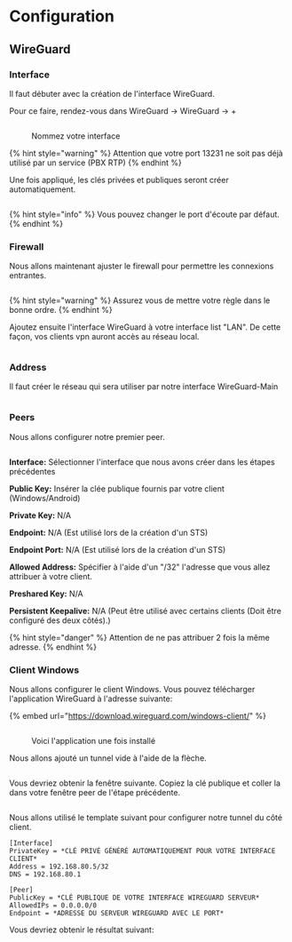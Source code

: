 # Configuration

## WireGuard

### Interface

Il faut débuter avec la création de l'interface WireGuard.&#x20;

Pour ce faire, rendez-vous dans WireGuard -> WireGuard -> +

<figure><img src="../.gitbook/assets/image (52).png" alt=""><figcaption><p>Nommez votre interface</p></figcaption></figure>

{% hint style="warning" %}
Attention que votre port 13231 ne soit pas déjà utilisé par un service (PBX RTP)
{% endhint %}

Une fois appliqué, les clés privées et publiques seront créer automatiquement.

<figure><img src="../.gitbook/assets/image (53).png" alt=""><figcaption></figcaption></figure>

{% hint style="info" %}
Vous pouvez changer le port d'écoute par défaut.
{% endhint %}

### Firewall

Nous allons maintenant ajuster le firewall pour permettre les connexions entrantes.

<figure><img src="../.gitbook/assets/image (54).png" alt=""><figcaption></figcaption></figure>

{% hint style="warning" %}
Assurez vous de mettre votre règle dans le bonne ordre.
{% endhint %}

Ajoutez ensuite l'interface WireGuard à votre interface list "LAN". De cette façon, vos clients vpn auront accès au réseau local.

<figure><img src="../.gitbook/assets/image (62).png" alt=""><figcaption></figcaption></figure>

### Address

Il faut créer le réseau qui sera utiliser par notre interface WireGuard-Main

<figure><img src="../.gitbook/assets/image (55).png" alt=""><figcaption></figcaption></figure>

### Peers

Nous allons configurer notre premier peer.&#x20;

<figure><img src="../.gitbook/assets/image (56).png" alt=""><figcaption></figcaption></figure>

**Interface:**  Sélectionner l'interface que nous avons créer dans les étapes précédentes

**Public Key:** Insérer la clée publique fournis par votre client (Windows/Android)

**Private Key:** N/A

**Endpoint:**  N/A (Est utilisé lors de la création d'un STS)

**Endpoint Port:**  N/A (Est utilisé lors de la création d'un STS)

**Allowed Address:** Spécifier à l'aide d'un "/32" l'adresse que vous allez attribuer à votre client.

**Preshared Key:** N/A

**Persistent Keepalive:** N/A (Peut être utilisé avec certains clients (Doit être configuré des deux côtés).)

{% hint style="danger" %}
Attention de ne pas attribuer 2 fois la même adresse.
{% endhint %}

### Client Windows

Nous allons configurer le client Windows. Vous pouvez télécharger l'application WireGuard à l'adresse suivante:

{% embed url="https://download.wireguard.com/windows-client/" %}

<figure><img src="../.gitbook/assets/image (57).png" alt=""><figcaption><p>Voici l'application une fois installé</p></figcaption></figure>

Nous allons ajouté un tunnel vide à l'aide de la flèche.

<figure><img src="../.gitbook/assets/image (58).png" alt=""><figcaption></figcaption></figure>

Vous devriez obtenir la fenêtre suivante. Copiez la clé publique et coller la dans votre fenêtre peer de l'étape précédente.

<figure><img src="../.gitbook/assets/image (60).png" alt=""><figcaption></figcaption></figure>

Nous allons utilisé le template suivant pour configurer notre tunnel du côté client.

```wiki
[Interface]
PrivateKey = *CLÉ PRIVÉ GÉNÉRÉ AUTOMATIQUEMENT POUR VOTRE INTERFACE CLIENT*
Address = 192.168.80.5/32
DNS = 192.168.80.1

[Peer]
PublicKey = *CLÉ PUBLIQUE DE VOTRE INTERFACE WIREGUARD SERVEUR*
AllowedIPs = 0.0.0.0/0
Endpoint = *ADRESSE DU SERVEUR WIREGUARD AVEC LE PORT*

```

Vous devriez obtenir le résultat suivant:

<figure><img src="../.gitbook/assets/image (61).png" alt=""><figcaption></figcaption></figure>
